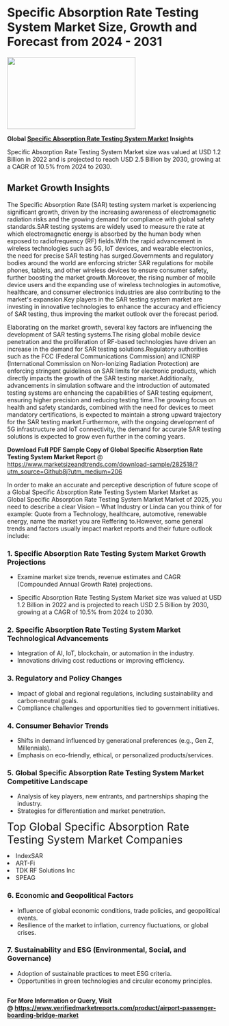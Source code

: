 <H1>Specific Absorption Rate Testing System Market Size, Growth and Forecast from 2024 - 2031</H1><img class="aligncenter size-medium wp-image-584254" src="https://thirdeyenews.in/wp-content/uploads/2024/09/Global-Market-Research-300x168.jpeg" alt="" width="300" height="168" /><p><strong>Global&nbsp;<a href="https://www.marketsizeandtrends.com/download-sample/282518/?utm_source=Github8j?utm_medium=206">Specific Absorption Rate Testing System Market</a> Insights</strong></p><p>Specific Absorption Rate Testing System Market size was valued at USD 1.2 Billion in 2022 and is projected to reach USD 2.5 Billion by 2030, growing at a CAGR of 10.5% from 2024 to 2030.</p><p><h2>Market Growth Insights</h2> <p>The Specific Absorption Rate (SAR) testing system market is experiencing significant growth, driven by the increasing awareness of electromagnetic radiation risks and the growing demand for compliance with global safety standards.SAR testing systems are widely used to measure the rate at which electromagnetic energy is absorbed by the human body when exposed to radiofrequency (RF) fields.With the rapid advancement in wireless technologies such as 5G, IoT devices, and wearable electronics, the need for precise SAR testing has surged.Governments and regulatory bodies around the world are enforcing stricter SAR regulations for mobile phones, tablets, and other wireless devices to ensure consumer safety, further boosting the market growth.Moreover, the rising number of mobile device users and the expanding use of wireless technologies in automotive, healthcare, and consumer electronics industries are also contributing to the market's expansion.Key players in the SAR testing system market are investing in innovative technologies to enhance the accuracy and efficiency of SAR testing, thus improving the market outlook over the forecast period.</p> <p>Elaborating on the market growth, several key factors are influencing the development of SAR testing systems.The rising global mobile device penetration and the proliferation of RF-based technologies have driven an increase in the demand for SAR testing solutions.Regulatory authorities such as the FCC (Federal Communications Commission) and ICNIRP (International Commission on Non-Ionizing Radiation Protection) are enforcing stringent guidelines on SAR limits for electronic products, which directly impacts the growth of the SAR testing market.Additionally, advancements in simulation software and the introduction of automated testing systems are enhancing the capabilities of SAR testing equipment, ensuring higher precision and reducing testing time.The growing focus on health and safety standards, combined with the need for devices to meet mandatory certifications, is expected to maintain a strong upward trajectory for the SAR testing market.Furthermore, with the ongoing development of 5G infrastructure and IoT connectivity, the demand for accurate SAR testing solutions is expected to grow even further in the coming years.</p> <p><span class=""><strong>Download Full PDF Sample Copy of Global Specific Absorption Rate Testing System Market Report</strong> @ <a href="https://www.marketsizeandtrends.com/download-sample/282518/?utm_source=Github8j?utm_medium=206" target="_blank">https://www.marketsizeandtrends.com/download-sample/282518/?utm_source=Github8j?utm_medium=206</a></span></p><p>In order to make an accurate and perceptive description of future scope of a Global&nbsp;Specific Absorption Rate Testing System Market Market as Global&nbsp;Specific Absorption Rate Testing System Market Market of 2025, you need to describe a clear Vision &ndash; What Industry or Linda can you think of for example: Quote from a Technology, healthcare, automotive, renewable energy, name the market you are Reffering to.However, some general trends and factors usually impact market reports and their future outlook include:</p><h3>1.&nbsp;<strong>Specific Absorption Rate Testing System Market Growth Projections</strong></h3><ul><li>Examine market size trends, revenue estimates and CAGR (Compounded Annual Growth Rate) projections.</li><li><p>Specific Absorption Rate Testing System Market size was valued at USD 1.2 Billion in 2022 and is projected to reach USD 2.5 Billion by 2030, growing at a CAGR of 10.5% from 2024 to 2030.</p></li></ul><h3>2.&nbsp;<strong>Specific Absorption Rate Testing System Market Technological Advancements</strong></h3><ul><li>Integration of AI, IoT, blockchain, or automation in the industry.</li><li>Innovations driving cost reductions or improving efficiency.</li></ul><h3>3.&nbsp;<strong>Regulatory and Policy Changes</strong></h3><ul><li>Impact of global and regional regulations, including sustainability and carbon-neutral goals.</li><li>Compliance challenges and opportunities tied to government initiatives.</li></ul><h3>4.&nbsp;<strong>Consumer Behavior Trends</strong></h3><ul><li>Shifts in demand influenced by generational preferences (e.g., Gen Z, Millennials).</li><li>Emphasis on eco-friendly, ethical, or personalized products/services.</li></ul><h3>5.&nbsp;<strong>Global Specific Absorption Rate Testing System Market Competitive Landscape</strong></h3><ul><li>Analysis of key players, new entrants, and partnerships shaping the industry.</li><li>Strategies for differentiation and market penetration.</li></ul><p data-pm-slice="1 1 []"><span style="color: inherit; font-family: inherit; font-size: 25px;">Top Global Specific Absorption Rate Testing System Market Companies</span></p><div class="" data-test-id=""><p><li>IndexSAR</li><li> ART-Fi</li><li> TDK RF Solutions Inc</li><li> SPEAG</li></p></div><h3>6.&nbsp;<strong>Economic and Geopolitical Factors</strong></h3><ul><li>Influence of global economic conditions, trade policies, and geopolitical events.</li><li>Resilience of the market to inflation, currency fluctuations, or global crises.</li></ul><h3>7.&nbsp;<strong>Sustainability and ESG (Environmental, Social, and Governance)</strong></h3><ul><li>Adoption of sustainable practices to meet ESG criteria.</li><li>Opportunities in green technologies and circular economy principles.</li></ul><h2><strong style="font-size: 14px;">For More Information or Query, Visit @&nbsp;</strong><a style="background-color: #ffffff; font-size: 14px;" href="https://www.marketsizeandtrends.com/report/specific-absorption-rate-testing-system-market/" target="_blank">https://www.verifiedmarketreports.com/product/airport-passenger-boarding-bridge-market</a></h2>